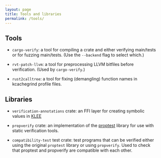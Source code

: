 ```yaml
---
layout: page
title: Tools and libraries
permalink: /tools/
---
```


## Tools

- `cargo-verify`: a tool for compiling a crate and
  either verifying main/tests or for fuzzing main/tests.
  (Use the `--backend` flag to select which.)

- `rvt-patch-llvm`: a tool for preprocessing LLVM bitfiles before verification.
  (Used by `cargo-verify`.)

- `rust2calltree`: a tool for fixing (demangling) function names in
  kcachegrind profile files.


## Libraries

- `verification-annotations` crate: an FFI layer for creating symbolic values in
  [KLEE](http://klee.github.io/)

- `propverify` crate:
  an implementation of the [proptest](https://github.com/AltSysrq/proptest)
  library for use with static verification tools.

- `compatibility-test` test crate:
  test programs that can be verified either using the original `proptest`
  library or using `propverify`.
  Used to check that proptest and propverify are compatible with each other.


